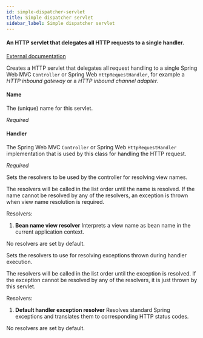 ```yaml
---
id: simple-dispatcher-servlet
title: Simple dispatcher servlet
sidebar_label: Simple dispatcher servlet
---
```

#### An HTTP servlet that delegates all HTTP requests to a single handler.
<a href="http://static.springsource.org/spring/docs/3.1.x/spring-framework-reference/html/mvc.html#mvc-servlet" target="_blank">External documentation</a>

Creates a HTTP servlet that delegates all request handling to a single Spring Web MVC <code>Controller</code> or Spring Web <code>HttpRequestHandler</code>, for example a <i>HTTP inbound gateway</i> or a <i>HTTP inbound channel adapter</i>.

#### Name
The (unique) name for this servlet.

<i>Required</i>

#### Handler
The Spring Web MVC <code>Controller</code> or Spring Web <code>HttpRequestHandler</code> implementation that is used by this class for handling the HTTP request.

<i>Required</i>


Sets the resolvers to be used by the controller for resolving view names. 

The resolvers will be called in the list order until the name is resolved. If the name cannot be resolved by any of the resolvers, an exception is thrown when view name resolution is required.

Resolvers: 
1. <b>Bean name view resolver</b>
Interprets a view name as bean name in the current application context.

No resolvers are set by default. 


Sets the resolvers to use for resolving exceptions thrown during handler execution.

The resolvers will be called in the list order until the exception is resolved. If the exception cannot be resolved by any of the resolvers, it is just thrown by this servlet. 

Resolvers: 
1. <b>Default handler exception resolver</b>
Resolves standard Spring exceptions and translates them to corresponding HTTP status codes.

No resolvers are set by default.

